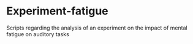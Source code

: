 # Experiment-fatigue
Scripts regarding the analysis of an experiment on the impact of mental fatigue on auditory tasks
